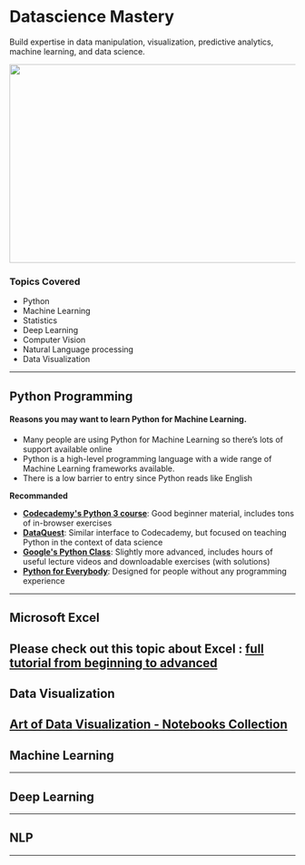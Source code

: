 # Datascience Mastery

Build expertise in data manipulation, visualization, predictive analytics, machine learning, and data science.

<img src="https://www.iimtindia.net/Blog/wp-content/uploads/2021/08/Data-Science-Future-scope.jpg" height=350 width=750>

### Topics Covered

- Python
- Machine Learning
- Statistics
- Deep Learning
- Computer Vision
- Natural Language processing
- Data Visualization

---

## Python Programming

#### Reasons you may want to learn Python for Machine Learning.

- Many people are using Python for Machine Learning so there’s lots of support available online
- Python is a high-level programming language with a wide range of Machine Learning frameworks available.
- There is a low barrier to entry since Python reads like English

**Recommanded**
- **[Codecademy's Python 3 course](https://www.codecademy.com/learn/learn-python-3)**: Good beginner material, includes tons of in-browser exercises
- **[DataQuest](https://dataquest.io/)**: Similar interface to Codecademy, but focused on teaching Python in the context of data science
- **[Google's Python Class](https://developers.google.com/edu/python/)**: Slightly more advanced, includes hours of useful lecture videos and downloadable exercises (with solutions)
- **[Python for Everybody](https://www.coursera.org/specializations/python)**: Designed for people without any programming experience

---
## Microsoft Excel

**Please check out this topic about Excel** : [full tutorial from beginning to advanced](https://edu.gcfglobal.org/en/excel/)
---

## Data Visualization

**[Art of Data Visualization - Notebooks Collection](https://www.kaggle.com/discussions/general/364289)**
---

## Machine Learning

---

## Deep Learning

---
## NLP

---
